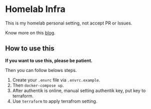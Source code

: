 # Homelab Infra

This is my homelab personal setting, not accept PR or Issues.

Know more on this [blog](https://eindex.me/cn/posts/my-homelab-introduce/).

## How to use this

**If you want to use this, please be patient.**

Then you can follow belows steps.

1. Create your `.envrc` file via `.envrc.example`.
2. Then `docker-compose up`.
3. After authentik is online, manual setting authentik key, put key to terraform.
4. Use `terraform` to apply terrafrom setting.
